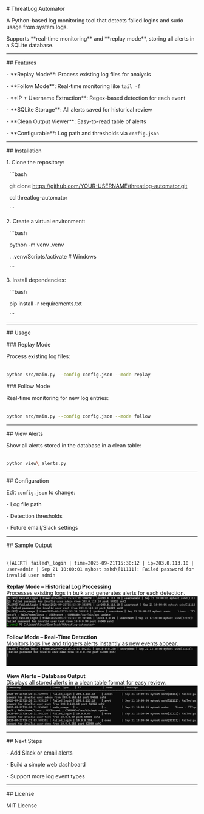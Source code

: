 \# ThreatLog Automator



A Python-based log monitoring tool that detects failed logins and sudo usage from system logs.  

Supports \*\*real-time monitoring\*\* and \*\*replay mode\*\*, storing all alerts in a SQLite database.



---



\## Features

\- \*\*Replay Mode\*\*: Process existing log files for analysis  

\- \*\*Follow Mode\*\*: Real-time monitoring like `tail -f`  

\- \*\*IP + Username Extraction\*\*: Regex-based detection for each event  

\- \*\*SQLite Storage\*\*: All alerts saved for historical review  

\- \*\*Clean Output Viewer\*\*: Easy-to-read table of alerts  

\- \*\*Configurable\*\*: Log path and thresholds via `config.json`  



---



\## Installation

1\. Clone the repository:

&nbsp;  ```bash

&nbsp;  git clone https://github.com/YOUR-USERNAME/threatlog-automator.git

&nbsp;  cd threatlog-automator

&nbsp;  ```



2\. Create a virtual environment:

&nbsp;  ```bash

&nbsp;  python -m venv .venv

&nbsp;  . .venv/Scripts/activate   # Windows

&nbsp;  ```



3\. Install dependencies:

&nbsp;  ```bash

&nbsp;  pip install -r requirements.txt

&nbsp;  ```



---



\## Usage

\### Replay Mode

Process existing log files:

```bash

python src/main.py --config config.json --mode replay

```



\### Follow Mode

Real-time monitoring for new log entries:

```bash

python src/main.py --config config.json --mode follow

```



---



\## View Alerts

Show all alerts stored in the database in a clean table:

```bash

python view\_alerts.py

```



---



\## Configuration

Edit `config.json` to change:

\- Log file path  

\- Detection thresholds  

\- Future email/Slack settings  



---



\## Sample Output

```

\[ALERT] failed\_login | time=2025-09-21T15:30:12 | ip=203.0.113.10 | user=admin | Sep 21 10:00:01 myhost sshd\[11111]: Failed password for invalid user admin

```
**Replay Mode – Historical Log Processing**  
Processes existing logs in bulk and generates alerts for each detection.  
![Replay Mode Example](images/replay_mode.png)

**Follow Mode – Real-Time Detection**  
Monitors logs live and triggers alerts instantly as new events appear.  
![Follow Mode Example](images/follow_mode.png)

**View Alerts – Database Output**  
Displays all stored alerts in a clean table format for easy review.  
![View Alerts Example](images/view_alerts.png)



---



\## Next Steps

\- Add Slack or email alerts  

\- Build a simple web dashboard  

\- Support more log event types  



---



\## License

MIT License

